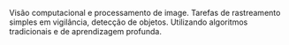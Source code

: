 Visão computacional e processamento de image.
Tarefas de rastreamento simples em vigilância, detecção de objetos. 
Utilizando algoritmos tradicionais e de aprendizagem profunda.
